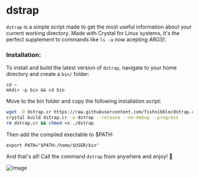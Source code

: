 # dstrap

`dstrap` is a simple script made to get the most useful information about your current working directory. Made with Crystal for Linux systems, it's the perfect supplement to commands like `ls -a` now acepting ARGS!.

### Installation:

To install and build the latest version of `dstrap`, navigate to your home directory and create a `bin/` folder:

```
cd ~
mkdir -p bin && cd bin
```

Move to the bin folder and copy the following installation script:

```bash
wget -O dstrap.cr https://raw.githubusercontent.com/fishnibble/dstrap.cr/main/dstrap.cr
crystal build dstrap.cr -o dstrap --release --no-debug --progress
rm dstrap.cr && chmod +x ./dstrap
```

Then add the compiled exectable to $PATH:

```
export PATH="$PATH:/home/$USER/bin"
```

And that's all! Call the command `dstrap` from anywhere and enjoy! 🎉

![image](https://storage.googleapis.com/replit/images/1621009367878_bd4e8ba7dbdd96de114354dce93bea2c.png)
